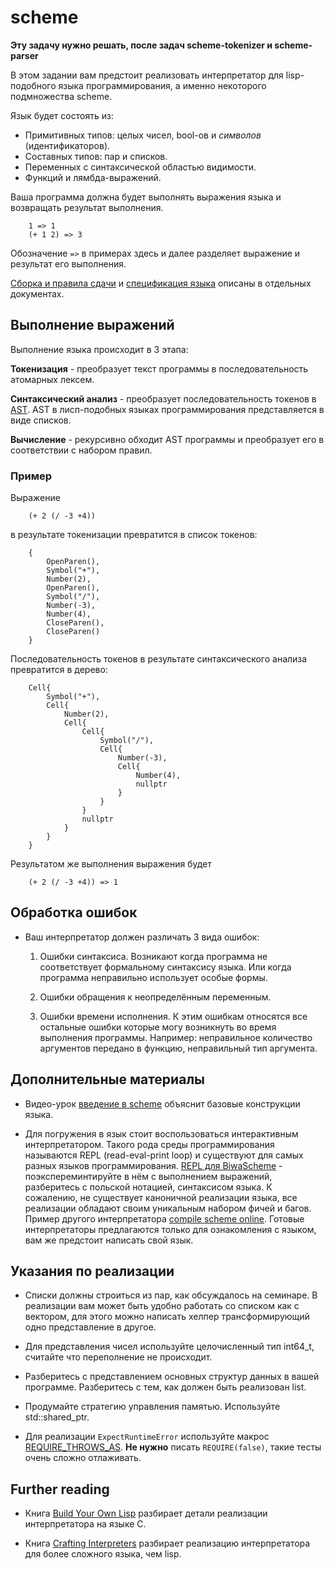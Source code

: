 # scheme

**Эту задачу нужно решать, после задач scheme-tokenizer и scheme-parser**

В этом задании вам предстоит реализовать интерпретатор для
lisp-подобного языка программирования, а именно некоторого подмножества scheme. 

Язык будет состоять из:
 - Примитивных типов: целых чисел, bool-ов и _символов_ (идентификаторов).
 - Составных типов: пар и списков.
 - Переменных с синтаксической областью видимости.
 - Функций и лямбда-выражений.

Ваша программа должна будет выполнять выражения языка и возвращать результат выполнения.

```
    1 => 1
    (+ 1 2) => 3
```
Обозначение `=>` в примерах здесь и далее разделяет выражение и результат его выполнения.

[Сборка и правила сдачи](review.md) и [спецификация языка](spec.md) описаны в отдельных документах.

## Выполнение выражений
Выполнение языка происходит в 3 этапа:

**Токенизация** - преобразует текст программы в последовательность
   атомарных лексем. 

**Синтаксический анализ** - преобразует последовательность токенов
   в [AST](https://en.wikipedia.org/wiki/Abstract_syntax_tree).  AST в
   лисп-подобных языках программирования представляется в виде
   списков. 
   
**Вычисление** - рекурсивно обходит AST программы и преобразует его
   в соответствии с набором правил.

### Пример

Выражение 
```
    (+ 2 (/ -3 +4))
``` 
в результате токенизации превратится в список токенов:
```
    { 
        OpenParen(),
        Symbol("+"),
        Number(2),
        OpenParen(),
        Symbol("/"),
        Number(-3),
        Number(4),
        CloseParen(),
        CloseParen()
    }
```
     
 Последовательность токенов в результате синтаксического анализа
 превратится в дерево:
     
```
    Cell{
        Symbol("+"),
        Cell{
            Number(2),
            Cell{
                Cell{
                    Symbol("/"),
                    Cell{
                        Number(-3),
                        Cell{
                            Number(4),
                            nullptr
                        }
                    }
                }
                nullptr
            }
        }
    }
```
Результатом же выполнения выражения будет 

```
    (+ 2 (/ -3 +4)) => 1
```


## Обработка ошибок

* Ваш интерпретатор должен различать 3 вида ошибок:

  1. Ошибки синтаксиса. Возникают когда программа не соответствует
     формальному синтаксису языка. Или когда программа неправильно
     использует особые формы.

  2. Ошибки обращения к неопределённым переменным.

  3. Ошибки времени исполнения. К этим ошибкам относятся все остальные
     ошибки которые могу возникнуть во время выполнения
     программы. Например: неправильное количество аргументов передано в
     функцию, неправильный тип аргумента.

## Дополнительные материалы

* Видео-урок [введение в scheme](https://www.youtube.com/watch?v=AqBxU-Zmx00) объяснит базовые конструкции языка.

* Для погружения в язык стоит воспользоваться интерактивным интерпретатором.
Такого рода среды программирования называются REPL (read-eval-print loop) и существуют для самых разных языков программирования. 
[REPL для BiwaScheme](https://repl.it/languages/scheme) - поэкспереминтируйте в нём с выполнением выражений, разберитесь с польской нотацией, синтаксисом языка.
К сожалению, не существует каноничной реализации языка, все реализации обладают своим уникальным набором фичей и багов. Пример другого интерпретатора [compile scheme online](https://rextester.com/l/scheme_online_compiler).
Готовые интерпретаторы предлагаются только для ознакомления с языком, вам же предстоит написать свой язык.

## Указания по реализации

* Списки должны строиться из пар, как обсуждалось на семинаре. В реализации вам 
может быть удобно работать со списком как с вектором, для этого можно написать
хелпер трансформирующий одно представление в другое.

* Для представления чисел используйте целочисленный тип int64_t,
считайте что переполнение не происходит.

* Разберитесь с представлением основных структур данных в вашей программе.
Разберитесь с тем, как должен быть реализован list.

* Продумайте стратегию управления памятью. Используйте std::shared_ptr.

* Для реализации `ExpectRuntimeError` используйте макрос [REQUIRE_THROWS_AS](https://github.com/catchorg/Catch2/blob/master/docs/assertions.md).
  **Не нужно** писать `REQUIRE(false)`, такие тесты очень сложно отлаживать.

## Further reading

* Книга [Build Your Own Lisp](http://www.buildyourownlisp.com/) разбирает детали
реализации интерпретатора на языке C.

* Книга [Crafting Interpreters](http://craftinginterpreters.com/) разбирает реализацию
интерпретатора для более сложного языка, чем lisp.